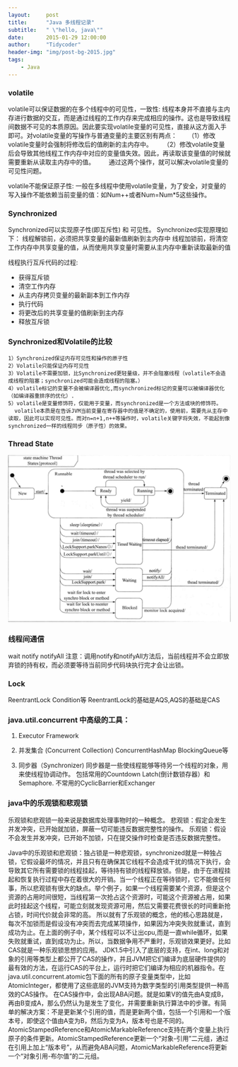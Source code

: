 ```yaml
---
layout:     post
title:      "Java 多线程记录"
subtitle:   " \"hello, java\""
date:       2015-01-29 12:00:00
author:     "Tidycoder"
header-img: "img/post-bg-2015.jpg"
tags:
    - Java
---
```


### volatile

volatile可以保证数据的在多个线程中的可见性，一致性: 
线程本身并不直接与主内存进行数据的交互，而是通过线程的工作内存来完成相应的操作。这也是导致线程间数据不可见的本质原因。因此要实现volatile变量的可见性，直接从这方面入手即可。对volatile变量的写操作与普通变量的主要区别有两点：
　　（1）修改volatile变量时会强制将修改后的值刷新的主内存中。
　　（2）修改volatile变量后会导致其他线程工作内存中对应的变量值失效。因此，再读取该变量值的时候就需要重新从读取主内存中的值。
　　通过这两个操作，就可以解决volatile变量的可见性问题。

volatile不能保证原子性: 一般在多线程中使用volatile变量，为了安全，对变量的写入操作不能依赖当前变量的值：如Num++或者Num=Num*5这些操作。

### Synchronized
Synchronized可以实现原子性(即互斥性) 和 可见性。
Synchronized实现原理如下：
线程解锁前，必须把共享变量的最新值刷新到主内存中
线程加锁前，将清空工作内存中共享变量的值，从而使用共享变量时需要从主内存中重新读取最新的值

线程执行互斥代码的过程:
- 获得互斥锁
- 清空工作内存
- 从主内存拷贝变量的最新副本到工作内存
- 执行代码
- 将更改后的共享变量的值刷新到主内存
- 释放互斥锁

### Synchronized和Volatile的比较
    1）Synchronized保证内存可见性和操作的原子性
    2）Volatile只能保证内存可见性
    3）Volatile不需要加锁，比Synchronized更轻量级，并不会阻塞线程（volatile不会造成线程的阻塞；synchronized可能会造成线程的阻塞。）
    4）volatile标记的变量不会被编译器优化,而synchronized标记的变量可以被编译器优化（如编译器重排序的优化）.
    5）volatile是变量修饰符，仅能用于变量，而synchronized是一个方法或块的修饰符。
      volatile本质是在告诉JVM当前变量在寄存器中的值是不确定的，使用前，需要先从主存中读取，因此可以实现可见性。而对n=n+1,n++等操作时，volatile关键字将失效，不能起到像synchronized一样的线程同步（原子性）的效果。

### Thread State
![Image of Thread State](https://github.com/tidycoder/blog/blob/master/images/javaThreadState.png?raw=true)

### 线程间通信
wait notify notifyAll
注意：调用notify和notifyAll方法后，当前线程并不会立即放弃锁的持有权，而必须要等待当前同步代码块执行完才会让出锁。

### Lock
ReentrantLock Condition等
ReentrantLock的基础是AQS,AQS的基础是CAS


### java.util.concurrent 中高级的工具：

1. Executor Framework

2. 并发集合 (Concurrent Collection)
ConcurrentHashMap BlockingQueue等

3. 同步器（Synchronizer)
同步器是一些使线程能够等待另一个线程的对象，用来使线程协调动作。
包括常用的Countdown Latch(倒计数锁存器）和Semaphore. 不常用的CyclicBarrier和Exchanger

### java中的乐观锁和悲观锁
乐观锁和悲观锁一般来说是数据库处理事物时的一种概念。
悲观锁：假定会发生并发冲突，已开始就加锁，屏蔽一切可能违反数据完整性的操作。
乐观锁：假设不会发生并发冲突，已开始不加锁，只在提交操作时检查是否违反数据完整性。

Java中的乐观锁和悲观锁：独占锁是一种悲观锁，synchronized就是一种独占锁，它假设最坏的情况，并且只有在确保其它线程不会造成干扰的情况下执行，会导致其它所有需要锁的线程挂起，等待持有锁的线程释放锁。但是，由于在进程挂起和恢复执行过程中存在着很大的开销。当一个线程正在等待锁时，它不能做任何事，所以悲观锁有很大的缺点。举个例子，如果一个线程需要某个资源，但是这个资源的占用时间很短，当线程第一次抢占这个资源时，可能这个资源被占用，如果此时挂起这个线程，可能立刻就发现资源可用，然后又需要花费很长的时间重新抢占锁，时间代价就会非常的高。
所以就有了乐观锁的概念，他的核心思路就是，每次不加锁而是假设没有冲突而去完成某项操作，如果因为冲突失败就重试，直到成功为止。在上面的例子中，某个线程可以不让出cpu,而是一直while循环，如果失败就重试，直到成功为止。所以，当数据争用不严重时，乐观锁效果更好。比如CAS就是一种乐观锁思想的应用。
JDK1.5中引入了底层的支持，在int、long和对象的引用等类型上都公开了CAS的操作，并且JVM把它们编译为底层硬件提供的最有效的方法，在运行CAS的平台上，运行时把它们编译为相应的机器指令。在java.util.concurrent.atomic包下面的所有的原子变量类型中，比如AtomicInteger，都使用了这些底层的JVM支持为数字类型的引用类型提供一种高效的CAS操作。
在CAS操作中，会出现ABA问题。就是如果V的值先由A变成B，再由B变成A，那么仍然认为是发生了变化，并需要重新执行算法中的步骤。有简单的解决方案：不是更新某个引用的值，而是更新两个值，包括一个引用和一个版本号，即使这个值由A变为B，然后为变为A，版本号也是不同的。AtomicStampedReference和AtomicMarkableReference支持在两个变量上执行原子的条件更新。AtomicStampedReference更新一个“对象-引用”二元组，通过在引用上加上“版本号”，从而避免ABA问题，AtomicMarkableReference将更新一个“对象引用-布尔值”的二元组。